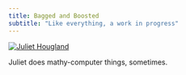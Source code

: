 ```yaml
---
title: Bagged and Boosted
subtitle: "Like everything, a work in progress"
---
```

[![Juliet Hougland](/img/london-headshot.jpg)](https://www.baggedandboosted.com)

Juliet does mathy-computer things, sometimes.
